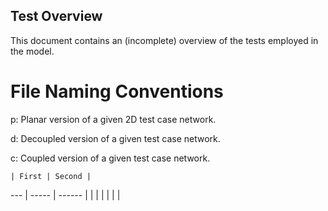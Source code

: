 ## Test Overview

This document contains an (incomplete) overview of the tests employed in the model.


# File Naming Conventions

p: Planar version of a given 2D test case network.

d: Decoupled version of a given test case network.

c: Coupled version of a given test case network.

    | First | Second |
--- | ----- | ------ |
    |       |       |
    |       |       |
